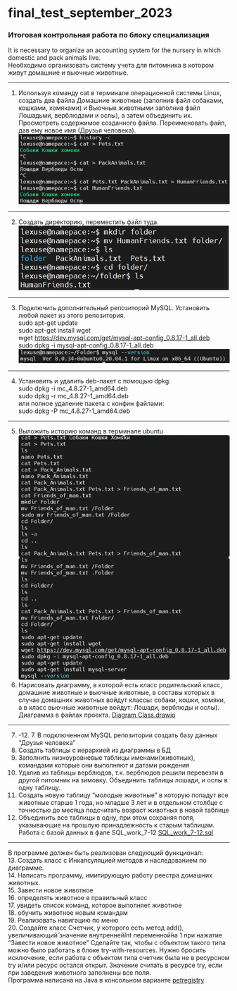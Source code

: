 # final_test_september_2023
### Итоговая контрольная работа по блоку специализация
It is necessary to organize an accounting system for the nursery in which domestic and pack animals live.  
Необходимо организовать систему учета для питомника в котором живут домашние и вьючные животные.
*** 
1. Используя команду cat в терминале операционной системы Linux, создать
   два файла Домашние животные (заполнив файл собаками, кошками,
   хомяками) и Вьючные животными заполнив файл Лошадьми, верблюдами и
   ослы), а затем объединить их. Просмотреть содержимое созданного файла.
   Переименовать файл, дав ему новое имя (Друзья человека).
![task_1.JPG](Screenshot%2Ftask_1.JPG)
***
2. Создать директорию, переместить файл туда.  
![task_2.JPG](Screenshot%2Ftask_2.JPG)  
***
3. Подключить дополнительный репозиторий MySQL. Установить любой пакет из этого репозитория.    
   sudo apt-get update  
   sudo apt-get install wget  
   wget https://dev.mysql.com/get/mysql-apt-config_0.8.17-1_all.deb  
   sudo dpkg -i mysql-apt-config_0.8.17-1_all.deb  
![task_3.JPG](Screenshot%2Ftask_3.JPG)
***
4. Установить и удалить deb-пакет с помощью dpkg.  
   sudo dpkg -i mc_4.8.27-1_amd64.deb  
   sudo dpkg -r mc_4.8.27-1_amd64.deb  
   или полное удаление пакета с конфин файлами:  
   sudo dpkg -P mc_4.8.27-1_amd64.deb  
***
5. Выложить историю команд в терминале ubuntu  
![task_5.JPG](Screenshot%2Ftask_5.JPG)
6. Нарисовать диаграмму, в которой есть класс родительский класс, домашние
   животные и вьючные животные, в составы которых в случае домашних
   животных войдут классы: собаки, кошки, хомяки, а в класс вьючные животные
   войдут: Лошади, верблюды и ослы).
Диаграмма в файлах проекта. [Diagram Class.drawio](Diagram%20Class.drawio)  
***
7. -12. 7. В подключенном MySQL репозитории создать базу данных “Друзья
   человека”
8. Создать таблицы с иерархией из диаграммы в БД
9. Заполнить низкоуровневые таблицы именами(животных), командами
   которые они выполняют и датами рождения
10. Удалив из таблицы верблюдов, т.к. верблюдов решили перевезти в другой
    питомник на зимовку. Объединить таблицы лошади, и ослы в одну таблицу.
11. Создать новую таблицу “молодые животные” в которую попадут все
    животные старше 1 года, но младше 3 лет и в отдельном столбце с точностью
    до месяца подсчитать возраст животных в новой таблице
12. Объединить все таблицы в одну, при этом сохраняя поля, указывающие на
    прошлую принадлежность к старым таблицам.  
Работа с базой данных в фале SQL_work_7-12 [SQL_work_7-12.sql](SQL_work_7-12.sql)  
*** 
В программе должен быть реализован следующий функционал:  
13. Создать класс с Инкапсуляцией методов и наследованием по диаграмме.  
14. Написать программу, имитирующую работу реестра домашних животных.  
15. Завести новое животное  
16. определять животное в правильный класс  
17.  увидеть список команд, которое выполняет животное  
18. обучить животное новым командам  
19. Реализовать навигацию по меню  
20. Создайте класс Счетчик, у которого есть метод add(), увеличивающий̆
    значение внутренней̆int переменной̆на 1 при нажатие “Завести новое
    животное” Сделайте так, чтобы с объектом такого типа можно было работать в
    блоке try-with-resources. Нужно бросить исключение, если работа с объектом
    типа счетчик была не в ресурсном try и/или ресурс остался открыт. Значение
    считать в ресурсе try, если при заведения животного заполнены все поля.  
Программа написана на Java в консольном варианте [petregistry](petregistry)  